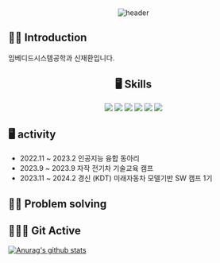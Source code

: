 <div align="center">
  
### 
![header](https://github.com/shinjaehwan123/shinjaehwan123/assets/114821403/100dcb71-31bf-4b2a-bf19-add59c25ec54)
</div>

## 🙌🏼 Introduction
  임베디드시스템공학과 신재환입니다.
  
<div align="center">
  
## 🖥️ Skills
 <img src="https://img.shields.io/badge/C-A8B9CC?style=flat-square&logo=C&logoColor=blue"/>  
 <img src="https://img.shields.io/badge/C++-00599C?style=flat-square&logo=cplusplus&logoColor=white"/>  
 <img src="https://img.shields.io/badge/Python-3776AB?style=flat-square&logo=Python&logoColor=yellow"/>
 <img src="https://img.shields.io/badge/Arduino-00979D?style=flat&logo=Arduino&logoColor=white"/>    
 <img src="https://img.shields.io/badge/Raspberry Pi-A22846?style=flat&logo=Raspberry Pi&logoColor=white"/>
 <img src="https://img.shields.io/badge/Jetson Nano-76B900?style=flat&logo=NVIDIA&logoColor=white"/>  
</div>

## 🖥️ activity 
* 2022.11 ~ 2023.2 인공지능 융합 동아리
* 2023.9 ~  2023.9 자작 전기차 기술교육 캠프
* 2023.11 ~ 2024.2 경신 (KDT) 미래자동차 모델기반 SW 캠프 1기

## 💪🏼 Problem solving 

</div>
   

##  🏃🏼‍♂️ Git Active  

[![Anurag's github stats](https://github-readme-stats.vercel.app/api?username=shinjaehwan123)](https://github.com/anuraghazra/github-readme-stats) 
   
</div>
  
<!--
## 🏆 수상경력 
* 2023 9  3D 프린트를 이용한 전기차 제작 및 VR 주행 대회    **금상**

-->

<!--
**shinjaehwan123/shinjaehwan123** is a ✨ _special_ ✨ repository because its `README.md` (this file) appears on your GitHub profile.

Here are some ideas to get you started:

- 🔭 I’m currently working on ...
- 🌱 I’m currently learning ...
- 👯 I’m looking to collaborate on ...
- 🤔 I’m looking for help with ...
- 💬 Ask me about ...
- 📫 How to reach me: ...
- 😄 Pronouns: ...
- ⚡ Fun fact: ...
-->

